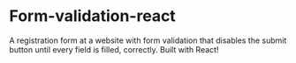 # Form-validation-react
A registration form at a website with form validation that disables the submit button until every field is filled, correctly.
Built with React!

